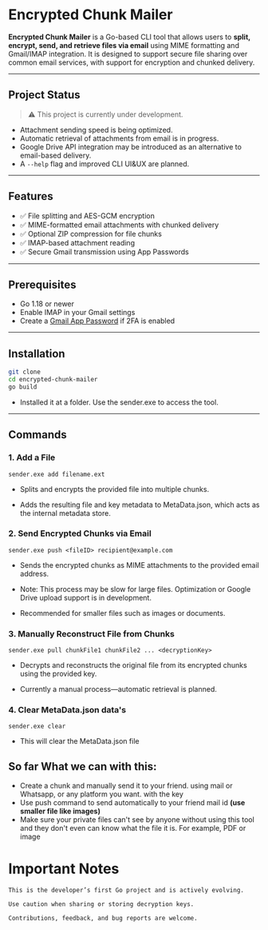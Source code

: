 # Encrypted Chunk Mailer

**Encrypted Chunk Mailer** is a Go-based CLI tool that allows users to **split, encrypt, send, and retrieve files via email** using MIME formatting and Gmail/IMAP integration. It is designed to support secure file sharing over common email services, with support for encryption and chunked delivery.

---

## Project Status

> ⚠️ This project is currently under development.

- Attachment sending speed is being optimized.
- Automatic retrieval of attachments from email is in progress.
- Google Drive API integration may be introduced as an alternative to email-based delivery.
- A `--help` flag and improved CLI UI&UX are planned.

---

## Features

- ✅ File splitting and AES-GCM encryption
- ✅ MIME-formatted email attachments with chunked delivery
- ✅ Optional ZIP compression for file chunks
- ✅ IMAP-based attachment reading
- ✅ Secure Gmail transmission using App Passwords

---

## Prerequisites

- Go 1.18 or newer
- Enable IMAP in your Gmail settings
- Create a [Gmail App Password](https://support.google.com/accounts/answer/185833?hl=en) if 2FA is enabled

---

## Installation

```bash
git clone 
cd encrypted-chunk-mailer
go build
```
- Installed it at a folder. Use the sender.exe to access the tool.

---

## Commands

### 1. Add a File
```
sender.exe add filename.ext
```
- Splits and encrypts the provided file into multiple chunks.

- Adds the resulting file and key metadata to MetaData.json, which acts as the internal metadata store.

### 2. Send Encrypted Chunks via Email
```
sender.exe push <fileID> recipient@example.com
```
- Sends the encrypted chunks as MIME attachments to the provided email address.

- Note: This process may be slow for large files. Optimization or Google Drive upload support is in development.

- Recommended for smaller files such as images or documents.

### 3. Manually Reconstruct File from Chunks
```
sender.exe pull chunkFile1 chunkFile2 ... <decryptionKey>
```
- Decrypts and reconstructs the original file from its encrypted chunks using the provided key.

- Currently a manual process—automatic retrieval is planned.

### 4. Clear MetaData.json data's
```
sender.exe clear
```
- This will clear the MetaData.json file

## So far What we can with this:
- Create a chunk and manually send it to your friend. using mail or Whatsapp, or any platform you want. with the key
- Use push command to send automatically to your friend mail id **(use smaller file like images)**
- Make sure your private files can't see by anyone without using this tool and they don't even can know what the file it is. For example, PDF or image

# Important Notes

    This is the developer’s first Go project and is actively evolving.

    Use caution when sharing or storing decryption keys.

    Contributions, feedback, and bug reports are welcome.
